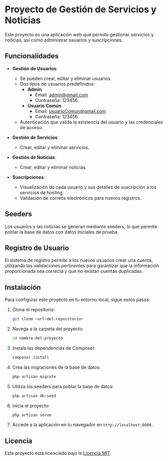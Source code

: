 
# Proyecto de Gestión de Servicios y Noticias

Este proyecto es una aplicación web que permite gestionar servicios y noticias, así como administrar usuarios y suscripciones.

## Funcionalidades

- **Gestión de Usuarios**: 
  - Se pueden crear, editar y eliminar usuarios.
  - Dos tipos de usuarios predefinidos:
    - **Admin**
      - Email: admin@gmail.com
      - Contraseña: 123456
    - **Usuario Común**
      - Email: usuarioComun@gmail.com
      - Contraseña: 123456
  - Autenticación que valida la existencia del usuario y las credenciales de acceso.

- **Gestión de Servicios**:
  - Crear, editar y eliminar servicios.

- **Gestión de Noticias**:
  - Crear, editar y eliminar noticias.

- **Suscripciones**:
  - Visualización de cada usuario y sus detalles de suscripción a los servicios de hosting.
  - Validación de correos electrónicos para nuevos registros.

## Seeders

Los usuarios y las noticias se generan mediante seeders, lo que permite poblar la base de datos con datos iniciales de prueba.

## Registro de Usuario

El sistema de registro permite a los nuevos usuarios crear una cuenta, utilizando las validaciones pertinentes para garantizar que la información proporcionada sea correcta y que no existan cuentas duplicadas.

## Instalación

Para configurar este proyecto en tu entorno local, sigue estos pasos:

1. Clona el repositorio:
   ```bash
   git clone <url-del-repositorio>
   ```

2. Navega a la carpeta del proyecto:
   ```bash
   cd nombre-del-proyecto
   ```

3. Instala las dependencias de Composer:
   ```bash
   composer install
   ```

4. Crea las migraciones de la base de datos:
   ```bash
   php artisan migrate
   ```

5. Utiliza los seeders para poblar la base de datos:
   ```bash
   php artisan db:seed
   ```

6. Inicia el proyecto:
   ```bash
   php artisan serve
   ```

7. Accede a la aplicación en tu navegador en `http://localhost:8000`. 

## Licencia

Este proyecto está licenciado bajo la [Licencia MIT](LICENSE).
